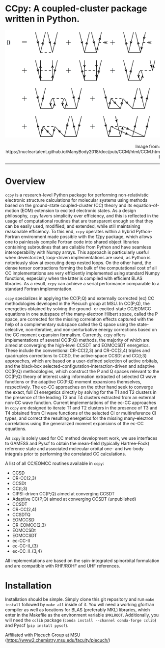 
# CCpy: A coupled-cluster package written in Python.
![image](docs/assets/img/Diagrams-CCD.png)
<p style="text-align: right;">Image from: https://nucleartalent.github.io/ManyBody2018/doc/pub/CCM/html/CCM.html</p>

---
# Overview
`ccpy` is a research-level Python package for performing non-relativistic electronic structure calculations for molecular systems 
using methods based on the ground-state coupled-cluster (CC) theory and its equation-of-motion (EOM) extension
to excited electronic states. As a design philosophy, `ccpy` favors simplicity over efficiency, and this is reflected in the
usage of computational routines that are transparent enough so that they can be easily used, modifiied, and extended, while 
still maintaining reasonable efficiency. To this end, `ccpy` operates within a hybrid Python-Fortran environment made possible
with the f2py package, which allows one to painlessly compile Fortran code into shared object libraries containing subroutines
that are callable from Python and have seamless interoperability with Numpy arrays. This approach is particularly useful when
devectorized, loop-driven implementations are used, as Python is notoriously slow at executing deep nested loops. On the other
hand, the dense tensor contractions forming the bulk of the computational cost of all CC implementations are very efficiently
implemented using standard Numpy functions, especially when the latter is compiled with efficient BLAS libraries. As a result, `ccpy`
can achieve a serial performance comparable to a standard Fortran implementation. 

`ccpy` specializes in applying the CC(P;Q) and externally corrected (ec) CC methodologies developed in the Piecuch group at MSU.
In CC(P;Q), the energetics obtained by solving the ground- or excited-state CC/EOMCC equations in
one subspace of the many-electron Hilbert space, called the P space, are corrected for the missing correlation
effects captured with the help of a complementary subspace called the Q space using the state-selective, non-iterative,
and non-perturbative energy corrections based on the CC moment expansion formalism. Currently, `ccpy` offers implementations
of several CC(P;Q) methods, the majority of which are aimed at converging the high-level CCSDT and EOMCCSDT energetics. 
These include the conventional CR-CC(2,3) and CR-CC(2,4) triples and quadruples corrections to CCSD, the
active-space CCSDt and CC(t;3) approaches, which are based on a user-defined selection of active orbitals, and the black-box 
selected-configuration-interaction-driven and adaptive CC(P;Q) methodologies, which construct the P and Q spaces relevant
to the CC(P;Q) theory of interest using information extracted of selected CI wave functions or the adaptive CC(P;Q) moment 
expansions themselves, respectively. The ec-CC approaches on the other hand seek to converge the exact, full CI energetics
directly by solving for the T1 and T2 clusters in the presence of the leading T3 and T4 clusters extracted from an
external non-CC wave function. Current implementations of the ec-CC approaches in `ccpy` are designed to iterate T1 and T2 clusters 
in the presence of T3 and T4 obtained from CI wave functions of the selected CI or multireference CI types, and correct the resulting
energetics for the missing many-electron correlations using the generalized moment expansions of the ec-CC equations.

As `ccpy` is solely used for CC method development work, we use interfaces to GAMESS and Pyscf to obtain the mean-field (typically Hartree-Fock)
reference state and associated molecular orbital one- and two-body integrals prior to performing the correlated CC calculations. 

A list of all CC/EOMCC routines available in `ccpy`:

  - CCSD
  - CR-CC(2,3)
  - CCSDt
  - CC(t;3)
  - CIPSI-driven CC(P;Q) aimed at converging CCSDT
  - Adaptive CC(P;Q) aimed at converging CCSDT (unpublished)
  - CCSDT
  - CR-CC(2,4)
  - CCSDTQ
  - EOMCCSD
  - CR-EOMCC(2,3)
  - EOMCCSDt
  - EOMCCSDT
  - ec-CC-II
  - ec-CC-II_{3}
  - ec-CC_II_{3,4}

All implementations are based on the spin-integrated spinorbital formulation and are compatible with RHF/ROHF and UHF references.

# Installation
Installation should be simple. Simply clone this git repository and run `make install` followed by `make all` inside of it. You will
need a working gfortran compiler as well as locations for BLAS (preferably MKL) libraries, which enter in the Makefile as the environment
variable `$MKLROOT`. Additionally, you will need the `cclib` package (`conda install --channel conda-forge cclib`) and Pyscf (`pip install pyscf`).

Affiliated with Piecuch Group at MSU (https://www2.chemistry.msu.edu/faculty/piecuch/)
